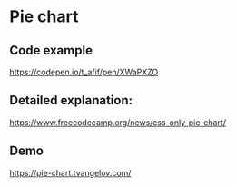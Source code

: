 # Pie chart

## Code example

https://codepen.io/t_afif/pen/XWaPXZO


## Detailed explanation:

https://www.freecodecamp.org/news/css-only-pie-chart/

## Demo 

https://pie-chart.tvangelov.com/